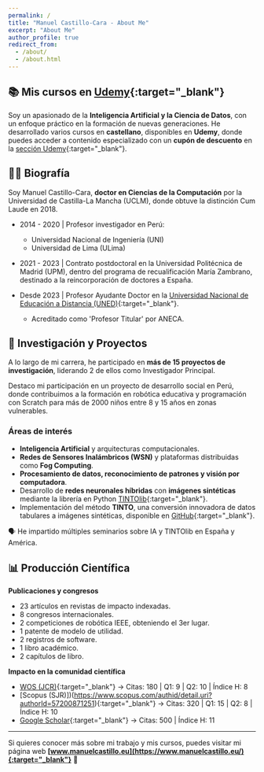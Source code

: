 ```yaml
---
permalink: /
title: "Manuel Castillo-Cara - About Me"
excerpt: "About Me"
author_profile: true
redirect_from: 
  - /about/
  - /about.html
---
```


## 📚 **Mis cursos en [Udemy](https://www.manuelcastillo.eu/udemy/){:target="_blank"}**  

Soy un apasionado de la **Inteligencia Artificial y la Ciencia de Datos**, con un enfoque práctico en la formación de nuevas generaciones. He desarrollado varios cursos en **castellano**, disponibles en **Udemy**, donde puedes acceder a contenido especializado con un **cupón de descuento** en la [sección Udemy](https://www.manuelcastillo.eu/udemy/){:target="_blank"}.  


## 👨‍🎓 **Biografía**  

Soy Manuel Castillo-Cara, **doctor en Ciencias de la Computación** por la Universidad de Castilla-La Mancha (UCLM), donde obtuve la distinción Cum Laude en 2018.  

- 2014 - 2020 | Profesor investigador en Perú:  
  - Universidad Nacional de Ingeniería (UNI)  
  - Universidad de Lima (ULima)

- 2021 - 2023 | Contrato postdoctoral en la Universidad Politécnica de Madrid (UPM), dentro del programa de recualificación María Zambrano, destinado a la reincorporación de doctores a España.  

- Desde 2023 | Profesor Ayudante Doctor en la [Universidad Nacional de Educación a Distancia (UNED)](https://www.uned.es/universidad/docentes/informatica/jose-manuel-castillo-cara.html){:target="_blank"}.  
  - Acreditado como 'Profesor Titular' por ANECA.  


## 🔬 **Investigación y Proyectos**  

A lo largo de mi carrera, he participado en **más de 15 proyectos de investigación**, liderando 2 de ellos como Investigador Principal.  

Destaco mi participación en un proyecto de desarrollo social en Perú, donde contribuimos a la formación en robótica educativa y programación con Scratch para más de 2000 niños entre 8 y 15 años en zonas vulnerables.  

### **Áreas de interés**  
- **Inteligencia Artificial** y arquitecturas computacionales.  
- **Redes de Sensores Inalámbricos (WSN)** y plataformas distribuidas como **Fog Computing**.  
- **Procesamiento de datos, reconocimiento de patrones y visión por computadora**.  
- Desarrollo de **redes neuronales híbridas** con **imágenes sintéticas** mediante la librería en Python [TINTOlib](https://tintolib.readthedocs.io/en/latest/tinto.html){:target="_blank"}.  
- Implementación del método **TINTO**, una conversión innovadora de datos tabulares a imágenes sintéticas, disponible en [GitHub](https://github.com/oeg-upm/TINTO){:target="_blank"}.  

🗣️ He impartido múltiples seminarios sobre IA y TINTOlib en España y América.  


## 📊 **Producción Científica**  

**Publicaciones y congresos**  
- 23 artículos en revistas de impacto indexadas.  
- 8 congresos internacionales.  
- 2 competiciones de robótica IEEE, obteniendo el 3er lugar.
- 1 patente de modelo de utilidad.
- 2 registros de software. 
- 1 libro académico. 
- 2 capítulos de libro.

**Impacto en la comunidad científica**  
- [WOS (JCR)](https://www.webofscience.com/wos/author/record/O-9762-2017){:target="_blank"} → Citas: 180 | Q1: 9 | Q2: 10 | Índice H: 8  
- [Scopus (SJR)])(https://www.scopus.com/authid/detail.uri?authorId=57200871251){:target="_blank"} → Citas: 320 | Q1: 15 | Q2: 8 | Índice H: 10  
- [Google Scholar](https://scholar.google.es/citations?hl=es&authuser=2&user=r0JytwIAAAAJ){:target="_blank"} → Citas: 500 | Índice H: 11  

---

Si quieres conocer más sobre mi trabajo y mis cursos, puedes visitar mi página web **[www.manuelcastillo.eu](https://www.manuelcastillo.eu/){:target="_blank"}** 🚀